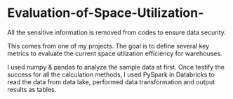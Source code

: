 # Evaluation-of-Space-Utilization-

All the sensitive information is removed from codes to ensure data security.

This comes from one of my projects. The goal is to define several key metrics to evaluate the current space utlization efficiency for warehouses. 

I used numpy & pandas to analyze the sample data at first. Once testify the success for all the calculation methods, I used PySpark in Databricks to read the data from data lake, performed data transformation and output results as tables. 


